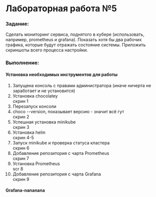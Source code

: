 <b><h1>Лабораторная работа №5</h1></b>

<b><h3>Задание:</h3></b>
Сделать мониторинг сервиса, поднятого в кубере (использовать, например, prometheus и grafana). Показать хотя бы два рабочих графика, которые будут отражать состояние системы. Приложить скриншоты всего процесса настройки.

<b><h3>Выполнение:</h3></b>
<h4>Установка необходимых инструментов для работы</h4>
<ol>
<li>Запущена консоль с правами администратора (иначе ничерта не заработает и не установится)</li>
<li>Установка chocolatey</li> 
скрин 1
<li>Перезапуск консоли</li>
<li>choco --version, показывает версию - значит всё гут</li>
скрин 2
<li>Успешная установка minikube</li>
скрин 3
<li>Установка helm</li>
скрин 4-5
<li>Запуск minikube и проверка статуса кластера</li>
скрин 6
<li>Добавление репозитория с чарта Prometheus</li>
скрин 7
<li>Установка Prometheus</li>
scr 8
<li>Добавление репозитория с чарта Grafana</li>
скрин 9
</ol>

<h4>Grafana-nananana</h4>



